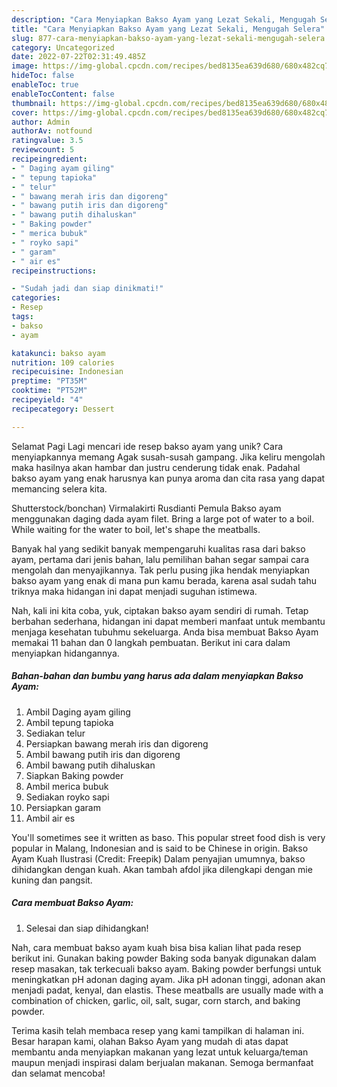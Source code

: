 ```yaml
---
description: "Cara Menyiapkan Bakso Ayam yang Lezat Sekali, Mengugah Selera"
title: "Cara Menyiapkan Bakso Ayam yang Lezat Sekali, Mengugah Selera"
slug: 877-cara-menyiapkan-bakso-ayam-yang-lezat-sekali-mengugah-selera
category: Uncategorized
date: 2022-07-22T02:31:49.485Z
image: https://img-global.cpcdn.com/recipes/bed8135ea639d680/680x482cq70/bakso-ayam-foto-resep-utama.jpg
hideToc: false
enableToc: true
enableTocContent: false
thumbnail: https://img-global.cpcdn.com/recipes/bed8135ea639d680/680x482cq70/bakso-ayam-foto-resep-utama.jpg
cover: https://img-global.cpcdn.com/recipes/bed8135ea639d680/680x482cq70/bakso-ayam-foto-resep-utama.jpg
author: Admin
authorAv: notfound
ratingvalue: 3.5
reviewcount: 5
recipeingredient:
- " Daging ayam giling"
- " tepung tapioka"
- " telur"
- " bawang merah iris dan digoreng"
- " bawang putih iris dan digoreng"
- " bawang putih dihaluskan"
- " Baking powder"
- " merica bubuk"
- " royko sapi"
- " garam"
- " air es"
recipeinstructions:

- "Sudah jadi dan siap dinikmati!"
categories:
- Resep
tags:
- bakso
- ayam

katakunci: bakso ayam 
nutrition: 109 calories
recipecuisine: Indonesian
preptime: "PT35M"
cooktime: "PT52M"
recipeyield: "4"
recipecategory: Dessert

---
```



Selamat Pagi Lagi mencari ide resep bakso ayam yang unik? Cara menyiapkannya memang Agak susah-susah gampang. Jika keliru mengolah maka hasilnya akan hambar dan justru cenderung tidak enak. Padahal bakso ayam yang enak harusnya kan punya aroma dan cita rasa yang dapat memancing selera kita.


Shutterstock/bonchan) Virmalakirti Rusdianti Pemula Bakso ayam menggunakan daging dada ayam filet. Bring a large pot of water to a boil. While waiting for the water to boil, let&#39;s shape the meatballs.

Banyak hal yang sedikit banyak mempengaruhi kualitas rasa dari bakso ayam, pertama dari jenis bahan, lalu pemilihan bahan segar sampai cara mengolah dan menyajikannya. Tak perlu pusing jika hendak menyiapkan bakso ayam yang enak di mana pun kamu berada, karena asal sudah tahu triknya maka hidangan ini dapat menjadi suguhan istimewa.


Nah, kali ini kita coba, yuk, ciptakan bakso ayam sendiri di rumah. Tetap berbahan sederhana, hidangan ini dapat memberi manfaat untuk membantu menjaga kesehatan tubuhmu sekeluarga. Anda bisa membuat Bakso Ayam memakai 11 bahan dan 0 langkah pembuatan. Berikut ini cara dalam menyiapkan hidangannya.

<!--inarticleads1-->

##### Bahan-bahan dan bumbu yang harus ada dalam menyiapkan Bakso Ayam:

1. Ambil  Daging ayam giling
1. Ambil  tepung tapioka
1. Sediakan  telur
1. Persiapkan  bawang merah iris dan digoreng
1. Ambil  bawang putih iris dan digoreng
1. Ambil  bawang putih dihaluskan
1. Siapkan  Baking powder
1. Ambil  merica bubuk
1. Sediakan  royko sapi
1. Persiapkan  garam
1. Ambil  air es


You&#39;ll sometimes see it written as baso. This popular street food dish is very popular in Malang, Indonesian and is said to be Chinese in origin. Bakso Ayam Kuah Ilustrasi (Credit: Freepik) Dalam penyajian umumnya, bakso dihidangkan dengan kuah. Akan tambah afdol jika dilengkapi dengan mie kuning dan pangsit. 

<!--inarticleads2-->

##### Cara membuat Bakso Ayam:


1. Selesai dan siap dihidangkan!

Nah, cara membuat bakso ayam kuah bisa bisa kalian lihat pada resep berikut ini. Gunakan baking powder Baking soda banyak digunakan dalam resep masakan, tak terkecuali bakso ayam. Baking powder berfungsi untuk meningkatkan pH adonan daging ayam. Jika pH adonan tinggi, adonan akan menjadi padat, kenyal, dan elastis. These meatballs are usually made with a combination of chicken, garlic, oil, salt, sugar, corn starch, and baking powder. 

Terima kasih telah membaca resep yang kami tampilkan di halaman ini. Besar harapan kami, olahan Bakso Ayam yang mudah di atas dapat membantu anda menyiapkan makanan yang lezat untuk keluarga/teman maupun menjadi inspirasi dalam berjualan makanan. Semoga bermanfaat dan selamat mencoba!
